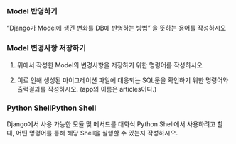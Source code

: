### Model 반영하기

“Django가 Model에 생긴 변화를 DB에 반영하는 방법” 을 뜻하는 용어를 작성하시오



### Model 변경사항 저장하기

1. 위에서 작성한 Model의 변경사항을 저장하기 위한 명령어를 작성하시오

2. 이로 인해 생성된 마이그레이션 파일에 대응되는 SQL문을 확인하기 위한 명령어와
   출력결과를 작성하시오. (app의 이름은 articles이다.)

### Python ShellPython Shell

Django에서 사용 가능한 모듈 및 메서드를 대화식 Python Shell에서 사용하려고 할 때,
어떤 명령어를 통해 해당 Shell을 실행할 수 있는지 작성하시오.
